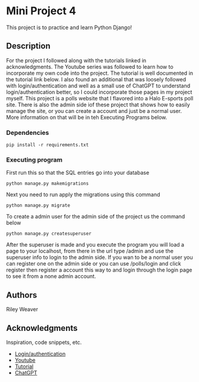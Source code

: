# Mini Project 4

This project is to practice and learn Python Django!

## Description

For the project I followed along with the tutorials linked in acknowledgments. The Youtube series was followed
to learn how to incorporate my own code into the project. The tutorial is well documented in the tutorial link below.
I also found an additional that was loosely followed with login/authentication and well as a small use of ChatGPT to
understand login/authentication better, so I could incorporate those pages in my project myself. This project is a 
polls website that I flavored into a Halo E-sports poll site. There is also the admin side iof these project that 
shows how to easily manage the site, or you can create a account and just be a normal user. More information on that 
will be in teh Executing Programs below. 

### Dependencies

```
pip install -r requirements.txt
```

### Executing program
First run this so that the SQL entries go into your database 
```
python manage.py makemigrations
```

Next you need to run apply the migrations using this command
```
python manage.py migrate
```

To create a admin user for the admin side of the project us the command below
```
python manage.py createsuperuser
```
After the superuser is made and you execute the program you will load a page to your localhost, from there in the url
type /admin and use the superuser info to login to the admin side. If you wan to be a normal user you can register one 
on the admin side or you can use /polls/login and click register then register a account this way to and login through
the login page to see it from a none admin account. 

## Authors

Riley Weaver


## Acknowledgments

Inspiration, code snippets, etc.
* [Login/authentication](https://developer.mozilla.org/en-US/docs/Learn_web_development/Extensions/Server-side/Django/Authentication)
* [Youtube](https://www.youtube.com/watch?v=UB7XFf0Q_M4)
* [Tutorial](https://docs.djangoproject.com/en/4.2/)
* [ChatGPT](https://chatgpt.com/share/67f3098f-b0c0-8005-bd08-754c64af7082)
